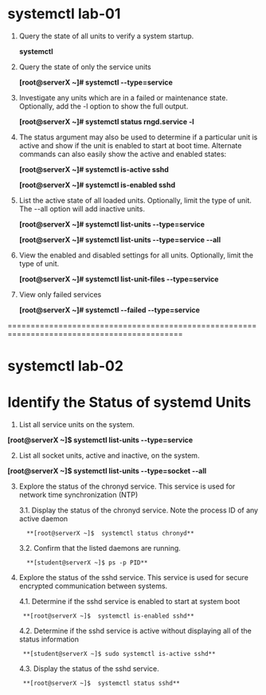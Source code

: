 # systemctl lab-01
1. Query the state of all units to verify a system startup.

    **systemctl**

2. Query the state of only the service units

   **[root@serverX ~]# systemctl --type=service**
   
3. Investigate any units which are in a failed or maintenance state. Optionally, add the -l option to show the full output.


    **[root@serverX ~]# systemctl status rngd.service -l**

4. The status argument may also be used to determine if a particular unit is active and show if the unit is enabled to start at boot time. Alternate commands can also easily show the active and enabled states:


    **[root@serverX ~]# systemctl is-active sshd**
    
    **[root@serverX ~]# systemctl is-enabled sshd**
    
    
5. List the active state of all loaded units. Optionally, limit the type of unit. The --all option will add inactive units.


   **[root@serverX ~]# systemctl list-units --type=service**
   
   **[root@serverX ~]# systemctl list-units --type=service --all**
    
    
 6. View the enabled and disabled settings for all units. Optionally, limit the type of unit.


     **[root@serverX ~]# systemctl list-unit-files --type=service**
   
 7. View only failed services


     **[root@serverX ~]# systemctl --failed --type=service**

============================================================================================

# systemctl lab-02

# Identify the Status of systemd Units

1.  List all service units on the system.

   **[root@serverX ~]$  systemctl list-units --type=service**
   
2.  List all socket units, active and inactive, on the system.

   **[root@serverX ~]$  systemctl list-units --type=socket --all**
    
3. Explore the status of the chronyd service. This service is used for network time synchronization (NTP)

   3.1.  Display the status of the chronyd service. Note the process ID of any active daemon


         **[root@serverX ~]$  systemctl status chronyd**
         
    3.2. Confirm that the listed daemons are running.


         **[student@serverX ~]$ ps -p PID**
         
 4. Explore the status of the sshd service. This service is used for secure encrypted communication between systems.
 
    4.1. Determine if the sshd service is enabled to start at system boot


         **[root@serverX ~]$  systemctl is-enabled sshd**
         
    4.2. Determine if the sshd service is active without displaying all of the status information


         **[student@serverX ~]$ sudo systemctl is-active sshd**
         
         
    4.3. Display the status of the sshd service.


         **[root@serverX ~]$  systemctl status sshd**
    
     


         
    
  
 

